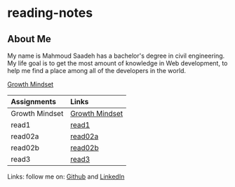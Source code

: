 # reading-notes

## About Me
My name is Mahmoud Saadeh has a bachelor's degree in civil engineering.
My life goal is to get the most amount of knowledge in Web development, to help me find a place among all of the developers in the world.

[Growth Mindset](/Growth-Mindset.md)

|   Assignments     |   Links                               |
|:-------------     |:------------------------              |
|   Growth Mindset  |   [Growth Mindset](/Growth-Mindset.md)|
|   read1           |   [read1](read1.md)                   |
|   read02a         |   [read02a](read02a.md)               |
|   read02b         |   [read02b](read02b.md)               |
|   read3           |   [read3](read3.md)                   |


Links: follow me on: [Github](https://github.com/Mahmoud-Saadeh) and [LinkedIn](https://www.linkedin.com/in/mahmoud-saadeh-908b3116a/) 



